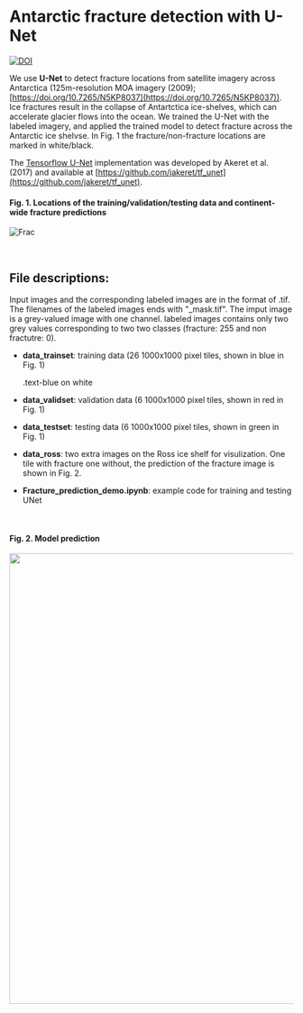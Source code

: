 # Antarctic fracture detection with U-Net
[![DOI](https://zenodo.org/badge/259829938.svg)](https://zenodo.org/badge/latestdoi/259829938)

We use **U-Net** to detect fracture locations from satellite imagery across Antarctica (125m-resolution MOA imagery (2009); [https://doi.org/10.7265/N5KP8037](https://doi.org/10.7265/N5KP8037)). Ice fractures result in the collapse of Antartctica ice-shelves, which can accelerate glacier flows into the ocean. We trained the U-Net with the labeled imagery, and applied the trained model to detect fracture across the Antarctic ice shelvse. In Fig. 1 the fracture/non-fracture locations are marked in white/black. 

The [Tensorflow U-Net](https://tf-unet.readthedocs.io/en/latest/installation.html) implementation was developed by Akeret et al. (2017) and available at [https://github.com/jakeret/tf_unet](https://github.com/jakeret/tf_unet). 

#### Fig. 1. Locations of the training/validation/testing data and continent-wide fracture predictions
![Frac](https://github.com/chingyaolai/Antarctic-fracture-detection/blob/master/images/dataloc.PNG)

<br/>

## File descriptions:
Input images and the corresponding labeled images are in the format of .tif. The filenames of the labeled images ends with "_mask.tif". The imput image is a grey-valued image with one channel. labeled images contains only two grey values corresponding to two two classes (fracture: 255 and non fractutre: 0).

- **data_trainset**: training data (26 1000x1000 pixel tiles, shown in blue in Fig. 1)<div class="text-blue mb-2">
  .text-blue on white</div>

- **data_validset**: validation data (6 1000x1000 pixel tiles, shown in red in Fig. 1)

- **data_testset**: testing data (6 1000x1000 pixel tiles, shown in green in Fig. 1)

- **data_ross**: two extra images on the Ross ice shelf for visulization. One tile with fracture one without, the prediction of the fracture image is shown in Fig. 2.

- **Fracture_prediction_demo.ipynb**: example code for training and testing UNet
<br/>

#### Fig. 2. Model prediction
<img src="https://github.com/chingyaolai/Antarctic-fracture-detection/blob/master/images/test.png" width="800">
